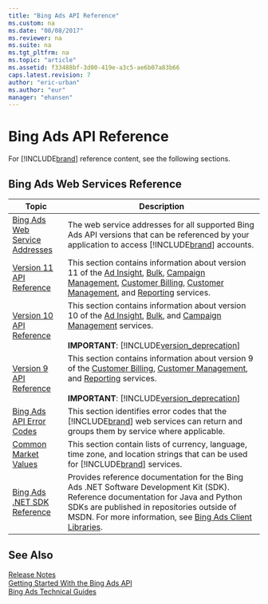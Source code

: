 ```yaml
---
title: "Bing Ads API Reference"
ms.custom: na
ms.date: "08/08/2017"
ms.reviewer: na
ms.suite: na
ms.tgt_pltfrm: na
ms.topic: "article"
ms.assetid: f33488bf-3d00-419e-a3c5-ae6b07a83b66
caps.latest.revision: 7
author: "eric-urban"
ms.author: "eur"
manager: "ehansen"
---
```

# Bing Ads API Reference
For [!INCLUDE[brand](../guides/includes/brand.md)] reference content, see the following sections.

## Bing Ads Web Services Reference

|Topic|Description|
|---------|---------------|
|[Bing Ads Web Service Addresses](../guides/bing-ads-web-service-addresses.md)|The web service addresses for all supported Bing Ads API versions that can be referenced by your application to access [!INCLUDE[brand](../guides/includes/brand.md)] accounts.|
|[Version 11 API Reference](../guides/version-11-api-reference.md)|This section contains information about version 11 of the [Ad Insight](https://msdn.microsoft.com/library/bing-ads-ad-insight-service-reference(v=msads.110).aspx), [Bulk](https://msdn.microsoft.com/library/bing-ads-bulk-service-reference(v=msads.110).aspx), [Campaign Management](https://msdn.microsoft.com/library/bing-ads-campaign-management-service-reference(v=msads.110).aspx), [Customer Billing](https://msdn.microsoft.com/library/bing-ads-customer-billing-service-reference(v=msads.110).aspx), [Customer Management](https://msdn.microsoft.com/library/bing-ads-customer-management-service-reference(v=msads.110).aspx), and [Reporting](https://msdn.microsoft.com/library/bing-ads-reporting-service-reference(v=msads.110).aspx) services.|
|[Version 10 API Reference](../guides/version-10-api-reference.md)|This section contains information about version 10 of the [Ad Insight](https://msdn.microsoft.com/library/bing-ads-ad-insight-service-reference(v=msads.100).aspx), [Bulk](https://msdn.microsoft.com/library/bing-ads-bulk-service-reference(v=msads.100).aspx), and [Campaign Management](https://msdn.microsoft.com/library/bing-ads-campaign-management-service-reference(v=msads.100).aspx) services.<br/><br/>**IMPORTANT**: [!INCLUDE[version_deprecation](../guides/includes/version_deprecation.md)]|
|[Version 9 API Reference](../guides/version-9-api-reference.md)|This section contains information about version 9 of the [Customer Billing](https://msdn.microsoft.com/library/bing-ads-customer-billing-service-reference(v=msads.90).aspx), [Customer Management](https://msdn.microsoft.com/library/bing-ads-customer-management-service-reference(v=msads.90).aspx), and [Reporting](https://msdn.microsoft.com/library/bing-ads-reporting-service-reference(v=msads.90).aspx) services.<br/><br/>**IMPORTANT**: [!INCLUDE[version_deprecation](../guides/includes/version_deprecation.md)]|
|[Bing Ads API Error Codes](../guides/bing-ads-api-error-codes.md)|This section identifies error codes that the [!INCLUDE[brand](../guides/includes/brand.md)] web services can return and groups them by service where applicable.|
|[Common Market Values](../guides/common-market-values.md)|This section contain lists of currency, language, time zone, and location strings that can be used for [!INCLUDE[brand](../guides/includes/brand.md)] services.|
|[Bing Ads .NET SDK Reference](../guides/bing-ads-.net-sdk-reference.md)|Provides reference documentation for the Bing Ads .NET Software Development Kit (SDK). Reference documentation for Java and Python SDKs are published in repositories outside of MSDN. For more information, see [Bing Ads Client Libraries](../guides/bing-ads-client-libraries.md).|

## See Also
[Release Notes](../guides/release-notes.md)  
[Getting Started With the Bing Ads API](../guides/getting-started-with-the-bing-ads-api.md)  
[Bing Ads Technical Guides](../guides/bing-ads-technical-guides.md)  

